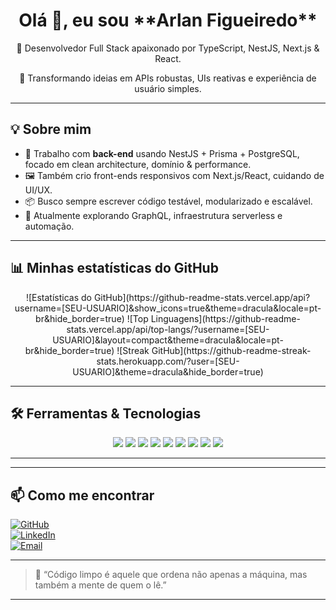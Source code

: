 <h1 align="center">Olá 👋, eu sou **Arlan Figueiredo**</h1>

<div align="center">
  <p>🚀 Desenvolvedor Full Stack apaixonado por TypeScript, NestJS, Next.js & React.</p>
  <p>🎯 Transformando ideias em APIs robustas, UIs reativas e experiência de usuário simples.</p>
</div>

---

## 💡 Sobre mim

- 🔧 Trabalho com **back-end** usando NestJS + Prisma + PostgreSQL, focado em clean architecture, domínio & performance.  
- 🖼️ Também crio front-ends responsivos com Next.js/React, cuidando de UI/UX.  
- 📦 Busco sempre escrever código testável, modularizado e escalável.  
- 🌱 Atualmente explorando GraphQL, infraestrutura serverless e automação.

---

## 📊 Minhas estatísticas do GitHub

<div align="center">  
  ![Estatísticas do GitHub](https://github-readme-stats.vercel.app/api?username=[SEU-USUARIO]&show_icons=true&theme=dracula&locale=pt-br&hide_border=true)  
  ![Top Linguagens](https://github-readme-stats.vercel.app/api/top-langs/?username=[SEU-USUARIO]&layout=compact&theme=dracula&locale=pt-br&hide_border=true)  
  ![Streak GitHub](https://github-readme-streak-stats.herokuapp.com/?user=[SEU-USUARIO]&theme=dracula&hide_border=true)  
</div>

---

## 🛠️ Ferramentas & Tecnologias

<div align="center">
  <img src="https://img.shields.io/badge/TypeScript-3178C6?style=for-the-badge&logo=typescript&logoColor=white" />
  <img src="https://img.shields.io/badge/NestJS-E0234E?style=for-the-badge&logo=nestjs&logoColor=white" />
  <img src="https://img.shields.io/badge/React-61DAFB?style=for-the-badge&logo=react&logoColor=black" />
  <img src="https://img.shields.io/badge/Next.js-000000?style=for-the-badge&logo=next.js&logoColor=white" />
  <img src="https://img.shields.io/badge/Node.js-339933?style=for-the-badge&logo=nodedotjs&logoColor=white" />
  <img src="https://img.shields.io/badge/Prisma-2D3748?style=for-the-badge&logo=prisma&logoColor=white" />
  <img src="https://img.shields.io/badge/PostgreSQL-316192?style=for-the-badge&logo=postgresql&logoColor=white" />
  <img src="https://img.shields.io/badge/Docker-2496ED?style=for-the-badge&logo=docker&logoColor=white" />
  <img src="https://img.shields.io/badge/Git-F05032?style=for-the-badge&logo=git&logoColor=white" />
</div>

---



---

## 📫 Como me encontrar

[![GitHub](https://img.shields.io/badge/GitHub-100000?style=for-the-badge&logo=github&logoColor=white)](https://github.com/ArlanFigueiredo)  
[![LinkedIn](https://img.shields.io/badge/LinkedIn-0A66C2?style=for-the-badge&logo=linkedin&logoColor=white)](https://www.linkedin.com/in/arlan-carlos-figueiredo-77a832218/)  
[![Email](https://img.shields.io/badge/Email-D14836?style=for-the-badge&logo=gmail&logoColor=white)](mailto:arlan.carloz@gmail.com)

---

> 💬 “Código limpo é aquele que ordena não apenas a máquina, mas também a mente de quem o lê.”

---

